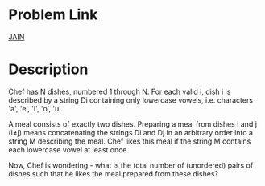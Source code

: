 # Problem Link
[JAIN](https://www.codechef.com/MARCH19B/problems/JAIN)

# Description

Chef has N dishes, numbered 1 through N. For each valid i, dish i is described by a string Di containing only lowercase vowels, i.e. characters 'a', 'e', 'i', 'o', 'u'.

A meal consists of exactly two dishes. Preparing a meal from dishes i and j (i≠j) means concatenating the strings Di and Dj in an arbitrary order into a string M describing the meal. Chef likes this meal if the string M contains each lowercase vowel at least once.

Now, Chef is wondering - what is the total number of (unordered) pairs of dishes such that he likes the meal prepared from these dishes?
